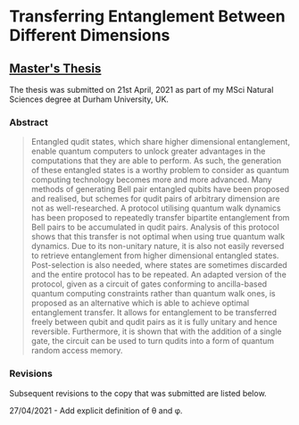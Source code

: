 # Transferring Entanglement Between Different Dimensions

## [Master's Thesis](../Masters_Thesis.pdf)

The thesis was submitted on 21st April, 2021 as part of my MSci Natural Sciences degree at Durham University, UK.

### Abstract

>Entangled qudit states, which share higher dimensional entanglement, enable quantum computers to unlock greater advantages in the computations that they are able to perform.
>As such, the generation of these entangled states is a worthy problem to consider as quantum computing technology becomes more and more advanced.
>Many methods of generating Bell pair entangled qubits have been proposed and realised, but schemes for qudit pairs of arbitrary dimension are not as well-researched.
>A protocol utilising quantum walk dynamics has been proposed to repeatedly transfer bipartite entanglement from Bell pairs to be accumulated in qudit pairs.
>Analysis of this protocol shows that this transfer is not optimal when using true quantum walk dynamics.
>Due to its non-unitary nature, it is also not easily reversed to retrieve entanglement from higher dimensional entangled states.
>Post-selection is also needed, where states are sometimes discarded and the entire protocol has to be repeated.
>An adapted version of the protocol, given as a circuit of gates conforming to ancilla-based quantum computing constraints rather than quantum walk ones, is proposed as an alternative which is able to achieve optimal entanglement transfer.
>It allows for entanglement to be transferred freely between qubit and qudit pairs as it is fully unitary and hence reversible.
>Furthermore, it is shown that with the addition of a single gate, the circuit can be used to turn qudits into a form of quantum random access memory.

### Revisions

Subsequent revisions to the copy that was submitted are listed below.

27/04/2021 - Add explicit definition of θ and φ.
